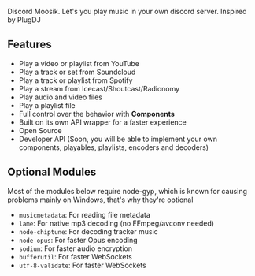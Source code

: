 Discord Moosik. Let's you play music in your own discord server. Inspired by PlugDJ

## Features
*   Play a video or playlist from YouTube
*   Play a track or set from Soundcloud
*   Play a track or playlist from Spotify
*   Play a stream from Icecast/Shoutcast/Radionomy
*   Play audio and video files
*   Play a playlist file
*   Full control over the behavior with **Components**
*   Built on its own API wrapper for a faster experience
*   Open Source
*   Developer API (Soon, you will be able to implement your own components, playables, playlists, encoders and decoders)

## Optional Modules
Most of the modules below require node-gyp, which is known for causing problems mainly on Windows, that's why they're optional
* `musicmetadata`: For reading file metadata
* `lame`: For native mp3 decoding (no FFmpeg/avconv needed)
* `node-chiptune`: For decoding tracker music
* `node-opus`: For faster Opus encoding
* `sodium`: For faster audio encryption
* `bufferutil`: For faster WebSockets
* `utf-8-validate`: For faster WebSockets
